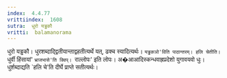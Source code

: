 ```yaml
---
index:  4.4.77
vrittiindex:  1608
sutra:  धुरो यड्ढकौ
vritti:  balamanorama 
---
```


धुरो यड्ढकौ। धुरशब्दाद्द्वितीयान्ताद्वहतीत्यर्थे यत्, ढक्च स्यादित्यर्थः। `यड्ढकञो'विति पाठान्तरम्। हलि चेतीति। `धुर्वी हिंसायां' `भ्राजभासे'ति क्विप्। `राल्लोपः' इति लोपः। अ�आआदिस्कन्धवाह्रप्रदेशो युगावयवो धुः। धुर्शब्दाद्यति `हलि चे'ति दीर्घे प्राप्ते सतीत्यर्थः। 

